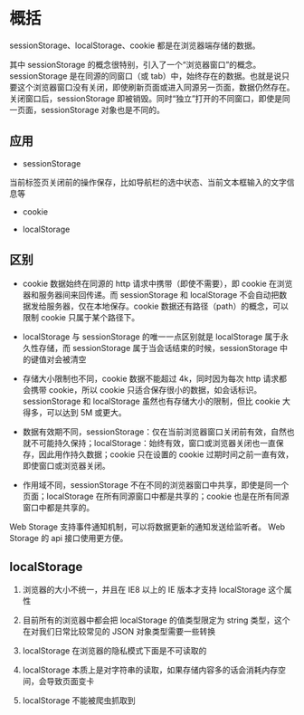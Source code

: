 # 概括

sessionStorage、localStorage、cookie 都是在浏览器端存储的数据。

其中 sessionStorage 的概念很特别，引入了一个“浏览器窗口”的概念。sessionStorage 是在同源的同窗口（或 tab）中，始终存在的数据。也就是说只要这个浏览器窗口没有关闭，即使刷新页面或进入同源另一页面，数据仍然存在。关闭窗口后，sessionStorage 即被销毁。同时“独立”打开的不同窗口，即使是同一页面，sessionStorage 对象也是不同的。

## 应用

- sessionStorage

当前标签页关闭前的操作保存，比如导航栏的选中状态、当前文本框输入的文字信息等

- cookie

- localStorage

## 区别

- cookie 数据始终在同源的 http 请求中携带（即使不需要），即 cookie 在浏览器和服务器间来回传递。而 sessionStorage 和 localStorage 不会自动把数据发给服务器，仅在本地保存。cookie 数据还有路径（path）的概念，可以限制 cookie 只属于某个路径下。

- localStorage 与 sessionStorage 的唯一一点区别就是 localStorage 属于永久性存储，而 sessionStorage 属于当会话结束的时候，sessionStorage 中的键值对会被清空

- 存储大小限制也不同，cookie 数据不能超过 4k，同时因为每次 http 请求都会携带 cookie，所以 cookie 只适合保存很小的数据，如会话标识。sessionStorage 和 localStorage 虽然也有存储大小的限制，但比 cookie 大得多，可以达到 5M 或更大。

- 数据有效期不同，sessionStorage：仅在当前浏览器窗口关闭前有效，自然也就不可能持久保持；localStorage：始终有效，窗口或浏览器关闭也一直保存，因此用作持久数据；cookie 只在设置的 cookie 过期时间之前一直有效，即使窗口或浏览器关闭。

- 作用域不同，sessionStorage 不在不同的浏览器窗口中共享，即使是同一个页面；localStorage 在所有同源窗口中都是共享的；cookie 也是在所有同源窗口中都是共享的。

Web Storage 支持事件通知机制，可以将数据更新的通知发送给监听者。
Web Storage 的 api 接口使用更方便。

## localStorage

1. 浏览器的大小不统一，并且在 IE8 以上的 IE 版本才支持 localStorage 这个属性

2. 目前所有的浏览器中都会把 localStorage 的值类型限定为 string 类型，这个在对我们日常比较常见的 JSON 对象类型需要一些转换

3. localStorage 在浏览器的隐私模式下面是不可读取的

4. localStorage 本质上是对字符串的读取，如果存储内容多的话会消耗内存空间，会导致页面变卡

5. localStorage 不能被爬虫抓取到
